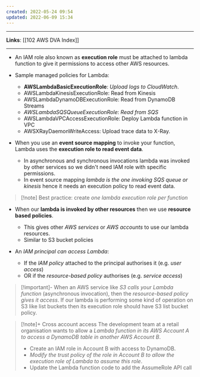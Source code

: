 ```yaml
---
created: 2022-05-24 09:54
updated: 2022-06-09 15:34
---
```

---
**Links**: [[102 AWS DVA Index]]

---
- An IAM role also known as **execution role** must be attached to lambda function to give it permissions to access other AWS resources.
- Sample managed policies for Lambda:
	- **AWSLambdaBasicExecutionRole**:  *Upload logs to CloudWatch*.
	- AWSLambdaKinesisExecutionRole: Read from Kinesis
	- AWSLambdaDynamoDBExecutionRole: Read from DynamoDB Streams
	- *AWSLambdaSQSQueueExecutionRole*: *Read from SQS*
	- AWSLambdaVPCAccessExecutionRole: Deploy Lambda function in VPC
	- AWSXRayDaemonWriteAccess: Upload trace data to X-Ray.

- When you use an **event source mapping** to invoke your function, Lambda uses the **execution role to read event data**.
	- In asynchronous and synchronous invocations lambda was invoked by other services so we didn't need IAM role with specific permissions.
	- In event source mapping *lambda is the one invoking SQS queue or kinesis* hence it needs an execution policy to read event data.

> [!note] Best practice: create *one lambda execution role per function*

- When our **lambda is invoked by other resources** then we use **resource based policies**.
	- This gives other *AWS services* or *AWS accounts* to use our lambda resources.
	- Similar to S3 bucket policies

- An *IAM principal can access Lambda*:
	- If the *lAM policy* attached to the principal authorises it (e.g. *user access*)
	- OR if the *resource-based policy* authorises (e.g. *service access*)

> [!important]- When an AWS service like *S3 calls your Lambda function* (asynchronous invocation), then the *resource-based policy gives it access*.
> If our lambda is performing some kind of operation on S3 like list buckets then its execution role should have S3 list bucket policy.

> [!note]+ Cross account access
> The development team at a retail organisation wants to allow a *Lambda function in its AWS Account A to access a DynamoDB table in another AWS Account B*.
> - Create an IAM role in Account B with access to DynamoDB. 
> - *Modify the trust policy of the role in Account B to allow the execution role of Lambda to assume this role*. 
> - Update the Lambda function code to add the AssumeRole API call